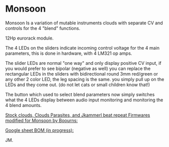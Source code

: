 # Monsoon
Monsoon Is a variation of mutable instruments clouds with separate CV and controls for the 4 "blend" functions.

12Hp eurorack module.

The 4 LEDs on the sliders indicate incoming control voltage for the 4 main parameters, this is done in hardware, with 4 LM321 op amps. 

The slider LEDs are normal "one way" and only display positive CV input, if you would prefer to see bipolar (negative as well) you can replace the rectangular LEDs in the sliders with bidirectional round 3mm red/green or any other 2 color LED, the leg spacing is the same. you simply pull up on the LEDs and they come out. (do not let cats or small children know that!)

The button which used to select blend parameters now simply switches what the 4 LEDs display between audio input monitoring and monitoring the 4 blend amounts.

[Stock clouds, Clouds Parasites, and Jkammerl beat repeat Firmwares modified for Monsoon by Boourns:](https://github.com/boourns/eurorack/releases/tag/monsoon_firmwares_v1)

[Google sheet BOM (in progress):](https://docs.google.com/spreadsheets/d/1LuCuwaJUoA0aQCVt2MxHURQ-PYTl8TTABjA8FtAyBB0/edit?usp=sharing)

JM.




